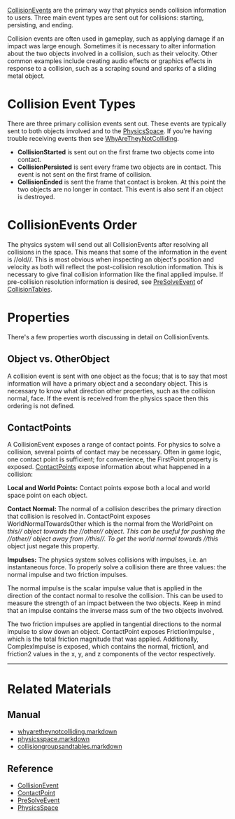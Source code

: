[ CollisionEvents](https://github.com/ZilchEngine/ZilchDocs/blob/master/code_reference/class_reference/collisionevent.markdown) are the primary way that physics sends collision information to users. Three main event types are sent out for collisions: starting, persisting, and ending.

Collision events are often used in gameplay, such as applying damage if an impact was large enough. Sometimes it is necessary to alter information about the two objects involved in a collision, such as their velocity. Other common examples include creating audio effects or graphics effects in response to a collision, such as a scraping sound and sparks of a sliding metal object.

 #  Collision Event Types
There are three primary collision events sent out. These events are typically sent to both objects involved and to the [PhysicsSpace](https://github.com/ZilchEngine/ZilchDocs/blob/master/zero_editor_documentation/zeromanual/physics/collisionoverview/physicsspace.markdown). If you're having trouble receiving events then see [WhyAreTheyNotColliding](https://github.com/ZilchEngine/ZilchDocs/blob/master/zero_editor_documentation/zeromanual/physics/collisionoverview/physicstroubleshooting/whyaretheynotcolliding.markdown).

- **CollisionStarted** is sent out on the first frame two objects come into contact.
- **CollisionPersisted** is sent every frame two objects are in contact. This event is not sent on the first frame of collision.
- **CollisionEnded** is sent the frame that contact is broken. At this point the two objects are no longer in contact. This event is also sent if an object is destroyed.

 #  CollisionEvents Order
The physics system will send out all CollisionEvents after resolving all collisions in the space. This means that some of the information in the event is //old//. This is most obvious when inspecting an object's position and velocity as both will reflect the post-collision resolution information. This is necessary to give final collision information like the final applied impulse. If pre-collision resolution information is desired, see [PreSolveEvent](https://github.com/ZilchEngine/ZilchDocs/blob/master/code_reference/class_reference/presolveevent.markdown) of [CollisionTables](https://github.com/ZilchEngine/ZilchDocs/blob/master/zero_editor_documentation/zeromanual/physics/collisionoverview/collisiongroupsandtables.markdown).

 #  Properties
There's a few properties worth discussing in detail on CollisionEvents.

 ##  Object vs. OtherObject
A collision event is sent with one object as the focus; that is to say that most information will have a primary object and a secondary object. This is necessary to know what direction other properties, such as the collision normal, face. If the event is received from the physics space then this ordering is not defined.

 ##  ContactPoints
A CollisionEvent exposes a range of contact points. For physics to solve a collision, several points of contact may be necessary. Often in game logic, one contact point is sufficient; for convenience, the FirstPoint  property is exposed. [ ContactPoints](https://github.com/ZilchEngine/ZilchDocs/blob/master/code_reference/class_reference/contactpoint.markdown) expose information about what happened in a collision:

**Local and World Points:** Contact points expose both a local and world space point on each object.

**Contact Normal:** The normal of a collision describes the primary direction that collision is resolved in. ContactPoint exposes WorldNormalTowardsOther  which is the normal from the WorldPoint on *this// object towards the //other// object. This can be useful for pushing the //other// object away from //this//. To get the world normal towards //this* object just negate this property.

**Impulses:** The physics system solves collisions with impulses, i.e. an instantaneous force. To properly solve a collision there are three values: the normal impulse and two friction impulses. 

The normal impulse is the scalar impulse value that is applied in the direction of the contact normal to resolve the collision. This can be used to measure the strength of an impact between the two objects. Keep in mind that an impulse contains the inverse mass sum of the two objects involved.

The two friction impulses are applied in tangential directions to the normal impulse to slow down an object. ContactPoint exposes FrictionImpulse , which is the total friction magnitude that was applied. Additionally, ComplexImpulse  is exposed, which contains the normal, friction1, and friction2 values in the x, y, and z components of the vector respectively.

---
 # Related Materials
 ##  Manual
- [whyaretheynotcolliding.markdown](https://github.com/ZilchEngine/ZilchDocs/blob/master/zero_editor_documentation/zeromanual/physics/collisionoverview/physicstroubleshooting/whyaretheynotcolliding.markdown)
- [physicsspace.markdown](https://github.com/ZilchEngine/ZilchDocs/blob/master/zero_editor_documentation/zeromanual/physics/collisionoverview/physicsspace.markdown)
- [collisiongroupsandtables.markdown](https://github.com/ZilchEngine/ZilchDocs/blob/master/zero_editor_documentation/zeromanual/physics/collisionoverview/collisiongroupsandtables.markdown)
 ##  Reference
- [CollisionEvent](https://github.com/ZilchEngine/ZilchDocs/blob/master/code_reference/class_reference/collisionevent.markdown)
- [ContactPoint](https://github.com/ZilchEngine/ZilchDocs/blob/master/code_reference/class_reference/contactpoint.markdown)
- [PreSolveEvent](https://github.com/ZilchEngine/ZilchDocs/blob/master/code_reference/class_reference/presolveevent.markdown)
- [PhysicsSpace](https://github.com/ZilchEngine/ZilchDocs/blob/master/code_reference/class_reference/physicsspace.markdown) 

 